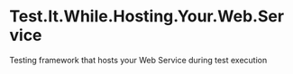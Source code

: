 # Test.It.While.Hosting.Your.Web.Service
Testing framework that hosts your Web Service during test execution

